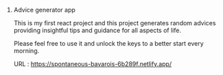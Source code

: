 1. Advice generator app
   
   This is my first react project and this project generates random advices providing insightful tips and guidance for all aspects of life.
   
   Please feel free to use it and unlock the keys to a better start every morning.

   URL : https://spontaneous-bavarois-6b289f.netlify.app/
